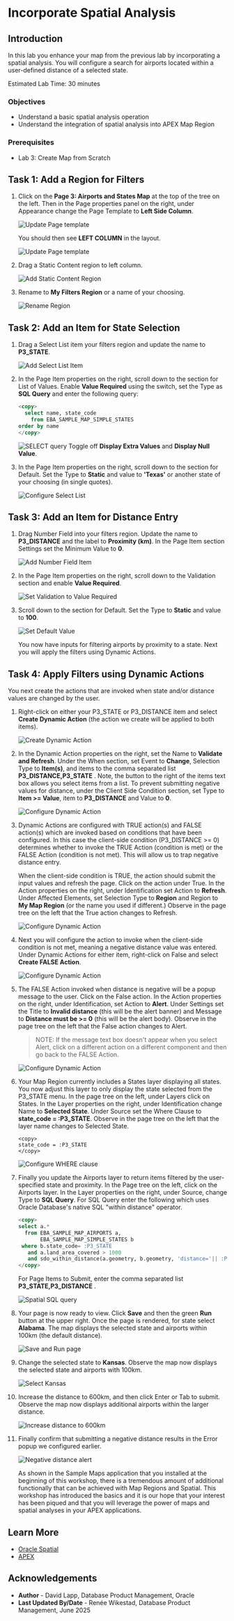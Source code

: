 # Incorporate Spatial Analysis

## Introduction

In this lab you enhance your map from the previous lab by incorporating a spatial analysis. You will configure a search for airports located within a user-defined distance of a selected state.

Estimated Lab Time: 30 minutes

### Objectives

* Understand a basic spatial analysis operation
* Understand the integration of spatial analysis into APEX Map Region

### Prerequisites

* Lab 3: Create Map from Scratch

## Task 1: Add a Region for Filters

1. Click on the **Page 3: Airports and States Map** at the top of the tree on the left. Then in the Page properties panel on the right, under Appearance change the Page Template to **Left Side Column**.

    ![Update Page template](images/add-spatial-analysis-01a-v2.png)

    You should then see **LEFT COLUMN** in the layout.

    ![Update Page template](images/add-spatial-analysis-01b-v2.png)

2. Drag a Static Content region to left column.

    ![Add Static Content Region](images/add-spatial-analysis-01c-v2.png)

3. Rename to **My Filters Region** or a name of your choosing.

    ![Rename Region](images/add-spatial-analysis-02-v3.png)

## Task 2: Add an Item for State Selection

1. Drag a Select List item your filters region and update the name to **P3_STATE**.

    ![Add Select List Item](images/add-spatial-analysis-03-v2.png)

2. In the Page Item properties on the right, scroll down to the section for List of Values. Enable **Value Required** using the switch, set the Type as **SQL Query** and enter the following query:

    ```sql
    <copy>
      select name, state_code
        from EBA_SAMPLE_MAP_SIMPLE_STATES
    order by name
    </copy>
    ```

    ![SELECT query](images/add-spatial-analysis-04.png)
Toggle off **Display Extra Values** and **Display Null Value**.

3. In the Page Item properties on the right, scroll down to the section for Default. Set the Type to **Static** and value to **'Texas'** or another state of your choosing (in single quotes).

    ![Configure Select List](images/add-spatial-analysis-05.png)

## Task 3: Add an Item for Distance Entry

1. Drag Number Field into your filters region. Update the name to **P3_DISTANCE** and the label to **Proximity (km)**. In the Page Item section Settings set the  Minimum Value to **0**.

    ![Add Number Field Item](images/add-spatial-analysis-06-v21.png)

2. In the Page Item properties on the right, scroll down to the Validation section and enable **Value Required**.

    ![Set Validation to Value Required](images/add-spatial-analysis-07-v2.png)

3. Scroll down to the section for Default. Set the Type to **Static** and value to **100**.

    ![Set Default Value](images/add-spatial-analysis-08.png)

    You now have inputs for filtering airports by proximity to a state. Next you will apply the filters using Dynamic Actions.

## Task 4: Apply Filters using Dynamic Actions

You next create the actions that are invoked when state and/or distance values are changed by the user.

1. Right-click on either your P3\_STATE or P3\_DISTANCE item and select **Create Dynamic Action**  (the action we create will be applied to both items).

    ![Create Dynamic Action](images/add-spatial-analysis-09-v2.png)

2. In the Dynamic Action properties on the right, set the Name to **Validate and Refresh**. Under the When section, set Event to **Change**, Selection Type to **Item(s)**, and items to the comma separated list **P3\_DISTANCE,P3\_STATE** . Note, the button to the right of the items text box allows you select items from a list. To prevent submitting negative values for distance, under the Client Side Condition section, set Type to **Item >= Value**, item to **P3\_DISTANCE** and Value to **0**.

    ![Configure Dynamic Action](images/add-spatial-analysis-10-v2.png)

3. Dynamic Actions are configured with TRUE action(s) and FALSE action(s) which are invoked based on conditions that have been configured. In this case the client-side condition (P3\_DISTANCE >= 0) determines whether to invoke the TRUE Action (condition is met) or the FALSE Action (condition is not met). This will allow us to trap negative distance entry.

    When the client-side condition is TRUE, the action should submit the input values and refresh the page. Click on the action under True. In the Action properties on the right, under Identification set Action to **Refresh**.  Under Affected Elements, set Selection Type to **Region** and Region to **My Map Region** (or the name you used if different.) Observe in the page tree on the left that the True action changes to Refresh.

    ![Configure Dynamic Action](images/add-spatial-analysis-11-v2.png)

4. Next you will configure the action to invoke when the client-side condition is not met, meaning a negative distance value was entered. Under Dynamic Actions for either item, right-click on False and select **Create FALSE Action**.

    ![Configure Dynamic Action](images/add-spatial-analysis-12-v2.png)

5. The FALSE Action invoked when distance is negative will be a popup message to the user. Click on the False action. In the Action properties on the right, under Identification, set Action to **Alert**. Under Settings set the Title to **Invalid distance** (this will be the alert banner) and Message to **Distance must be >= 0** (this will be the alert body). Observe in the page tree on the left that the False action changes to Alert.
    >NOTE: If the message text box doesn't appear when you select Alert, click on a different action on a different component and then go back to the FALSE Action. 

    ![Configure Dynamic Action](images/add-spatial-analysis-13-v2.png)

6. Your Map Region currently includes a States layer displaying all states. You now adjust this layer to only display the state selected from the P3\_STATE menu. In the page tree on the left, under Layers click on States. In the Layer properties on the right, under Identification change Name to **Selected State**. Under Source set the Where Clause to **state\_code = :P3\_STATE**. Observe in the page tree on the left that the layer name changes to Selected State.

    ```text
    <copy>
    state_code = :P3_STATE
    </copy>
    ```

    ![Configure WHERE clause](images/add-spatial-analysis-14-v2.png)

7. Finally you update the Airports layer to return items filtered by the user-specified state and proximity. In the Page tree on the left, click on the Airports layer. In the Layer properties on the right, under Source, change Type to **SQL Query**. For SQL Query enter the following which uses Oracle Database's native SQL "within distance" operator.

    ```sql
    <copy>
    select a.*
      from EBA_SAMPLE_MAP_AIRPORTS a,
           EBA_SAMPLE_MAP_SIMPLE_STATES b
     where b.state_code= :P3_STATE
       and a.land_area_covered > 1000
       and sdo_within_distance(a.geometry, b.geometry, 'distance='|| :P3_DISTANCE ||' unit=KM') = 'TRUE'
    </copy>
    ```

    For Page Items to Submit, enter the comma separated list **P3\_STATE,P3\_DISTANCE** .

    ![Spatial SQL query](images/add-spatial-analysis-15-v2.png)

8. Your page is now ready to view. Click **Save** and then the green **Run** button at the upper right.  Once the page is rendered, for state select **Alabama**. The map displays the selected state and airports within 100km (the default distance).

    ![Save and Run page](images/add-spatial-analysis-16.png)

9. Change the selected state to **Kansas**. Observe the map now displays the selected state and airports with 100km.

    ![Select Kansas](images/add-spatial-analysis-17.png)

10. Increase the distance to 600km, and then click Enter or Tab to submit. Observe the map now displays additional airports within the larger distance.

    ![Increase distance to 600km](images/add-spatial-analysis-18.png)

11. Finally confirm that submitting a negative distance results in the Error popup we configured earlier.

    ![Negative distance alert](images/add-spatial-analysis-19.png)

    As shown in the Sample Maps application that you installed at the beginning of this workshop, there is a tremendous amount of additional functionally that can be achieved with Map Regions and Spatial. This workshop has introduced the basics and it is our hope that your interest has been piqued and that you will leverage the power of maps and spatial analyses in your APEX applications.

## Learn More

* [Oracle Spatial](https://www.oracle.com/database/spatial/)
* [APEX](https://apex.oracle.com/)

## Acknowledgements

* **Author** - David Lapp, Database Product Management, Oracle
* **Last Updated By/Date**  - Renée Wikestad, Database Product Management, June 2025
